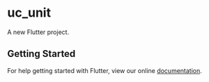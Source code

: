 # uc_unit

A new Flutter project.

## Getting Started

For help getting started with Flutter, view our online
[documentation](https://flutter.io/).
